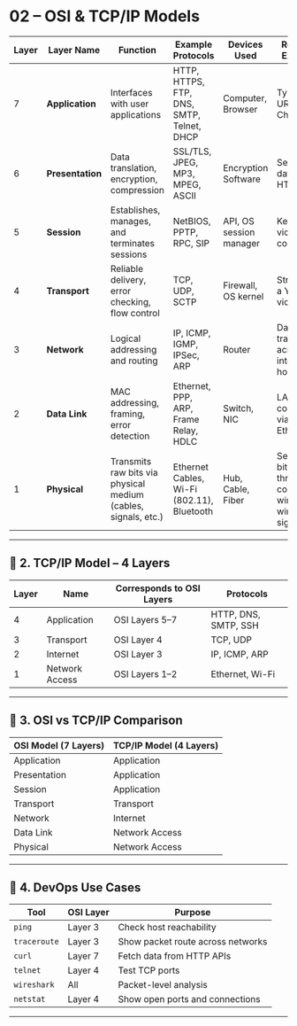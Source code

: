 # 02 – OSI & TCP/IP Models

| **Layer** | **Layer Name**   | **Function**                                                   | **Example Protocols**                      | **Devices Used**        | **Real-life Example**                               |
| --------- | ---------------- | -------------------------------------------------------------- | ------------------------------------------ | ----------------------- | --------------------------------------------------- |
| 7         | **Application**  | Interfaces with user applications                              | HTTP, HTTPS, FTP, DNS, SMTP, Telnet, DHCP  | Computer, Browser       | Typing a URL in Chrome                              |
| 6         | **Presentation** | Data translation, encryption, compression                      | SSL/TLS, JPEG, MP3, MPEG, ASCII            | Encryption Software     | Securing data via HTTPS                             |
| 5         | **Session**      | Establishes, manages, and terminates sessions                  | NetBIOS, PPTP, RPC, SIP                    | API, OS session manager | Keeping a video call connected                      |
| 4         | **Transport**    | Reliable delivery, error checking, flow control                | TCP, UDP, SCTP                             | Firewall, OS kernel     | Streaming a YouTube video                           |
| 3         | **Network**      | Logical addressing and routing                                 | IP, ICMP, IGMP, IPSec, ARP                 | Router                  | Data travels across internet hops                   |
| 2         | **Data Link**    | MAC addressing, framing, error detection                       | Ethernet, PPP, ARP, Frame Relay, HDLC      | Switch, NIC             | LAN connection via Ethernet                         |
| 1         | **Physical**     | Transmits raw bits via physical medium (cables, signals, etc.) | Ethernet Cables, Wi-Fi (802.11), Bluetooth | Hub, Cable, Fiber       | Sending bits through copper wire or wireless signal |

---

## 🔹 2. TCP/IP Model – 4 Layers

| Layer | Name              | Corresponds to OSI Layers          | Protocols                     |
|-------|-------------------|------------------------------------|-------------------------------|
| 4     | Application       | OSI Layers 5–7                     | HTTP, DNS, SMTP, SSH          |
| 3     | Transport         | OSI Layer 4                        | TCP, UDP                      |
| 2     | Internet          | OSI Layer 3                        | IP, ICMP, ARP                 |
| 1     | Network Access    | OSI Layers 1–2                     | Ethernet, Wi-Fi               |

---

## 🔹 3. OSI vs TCP/IP Comparison

| OSI Model (7 Layers) | TCP/IP Model (4 Layers) |
|----------------------|-------------------------|
| Application          | Application             |
| Presentation         | Application             |
| Session              | Application             |
| Transport            | Transport               |
| Network              | Internet                |
| Data Link            | Network Access          |
| Physical             | Network Access          |

---

## 🔹 4. DevOps Use Cases

| Tool       | OSI Layer | Purpose                              |
|------------|-----------|--------------------------------------|
| `ping`     | Layer 3   | Check host reachability              |
| `traceroute` | Layer 3 | Show packet route across networks    |
| `curl`     | Layer 7   | Fetch data from HTTP APIs            |
| `telnet`   | Layer 4   | Test TCP ports                       |
| `wireshark`| All       | Packet-level analysis                |
| `netstat`  | Layer 4   | Show open ports and connections      |

---
